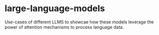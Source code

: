 # large-language-models
Use-cases of different LLMS to showcae how these models leverage the power of attention mechanisms to process language data. 
